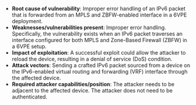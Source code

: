 - **Root cause of vulnerability**: Improper error handling of an IPv6 packet that is forwarded from an MPLS and ZBFW-enabled interface in a 6VPE deployment.
- **Weaknesses/vulnerabilities present**: Improper error handling. Specifically, the vulnerability exists when an IPv6 packet traverses an interface configured for both MPLS and Zone-Based Firewall (ZBFW) in a 6VPE setup.
- **Impact of exploitation**: A successful exploit could allow the attacker to reload the device, resulting in a denial of service (DoS) condition.
- **Attack vectors**: Sending a crafted IPv6 packet sourced from a device on the IPv6-enabled virtual routing and forwarding (VRF) interface through the affected device.
- **Required attacker capabilities/position**: The attacker needs to be adjacent to the affected device. The attacker does not need to be authenticated.